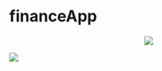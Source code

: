 # financeApp

<p align="center"><img src="https://fr-wiki.ikoula.com/images/6/61/Php.png"/></p>

![](https://upload.wikimedia.org/wikipedia/commons/thumb/a/a0/MVC-Process.svg/1200px-MVC-Process.svg.png)
